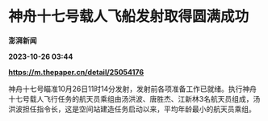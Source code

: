 # 神舟十七号载人飞船发射取得圆满成功
**澎湃新闻**

**2023-10-26 03:44**

**https://m.thepaper.cn/detail/25054176**

神舟十七号瞄准10月26日11时14分发射，发射前各项准备工作已就绪。执行神舟十七号载人飞行任务的航天员乘组由汤洪波、唐胜杰、江新林3名航天员组成，汤洪波担任指令长，这是空间站建造任务启动以来，平均年龄最小的航天员乘组。